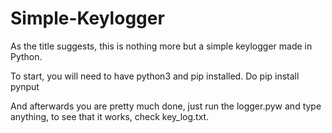 # Simple-Keylogger
As the title suggests, this is nothing more but a simple keylogger made in Python.

To start, you will need to have python3 and pip installed.
Do pip install pynput

And afterwards you are pretty much done, just run the logger.pyw and type anything, to see that it works, check key_log.txt.

